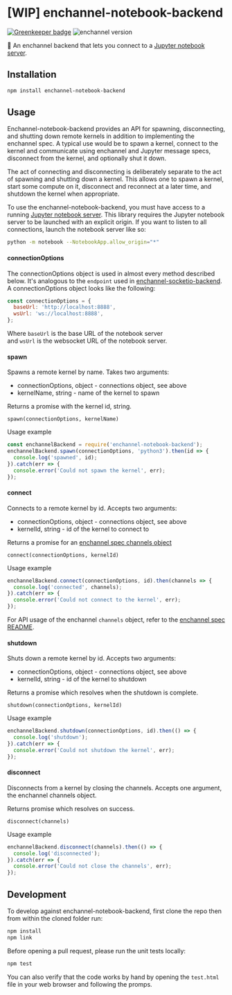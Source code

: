 # [WIP] enchannel-notebook-backend

[![Greenkeeper badge](https://badges.greenkeeper.io/nteract/enchannel-notebook-backend.svg)](https://greenkeeper.io/)
![enchannel version](https://img.shields.io/badge/enchannel-1.1-ff69b4.svg)

:notebook: An enchannel backend that lets you connect to a [Jupyter notebook server](https://github.com/jupyter/notebook).

## Installation

```bash
npm install enchannel-notebook-backend
```

## Usage

Enchannel-notebook-backend provides an API for spawning, disconnecting, and
shutting down remote kernels in addition to implementing the enchannel spec.  A
typical use would be to spawn a kernel, connect to the kernel and communicate
using enchannel and Jupyter message specs, disconnect from the kernel, and
optionally shut it down.

The act of connecting and disconnecting is deliberately separate to the act of
spawning and shutting down a kernel.  This allows one to spawn a kernel, start
some compute on it, disconnect and reconnect at a later time, and shutdown the
kernel when appropriate.

To use the enchannel-notebook-backend, you must have access to a running [Jupyter notebook server](https://github.com/jupyter/notebook).  This library requires the Jupyter notebook server to be launched with an explicit origin.  If you want to listen to all connections, launch the notebook server like so:

```bash
python -m notebook --NotebookApp.allow_origin="*"
```

#### connectionOptions

The connectionOptions object is used in almost every method described below.
It's analogous to the `endpoint` used in
[enchannel-socketio-backend](https://github.com/nteract/enchannel-socketio-backend).
A connectionOptions object looks like the following:

```js
const connectionOptions = {
  baseUrl: 'http://localhost:8888',
  wsUrl: 'ws://localhost:8888',
};
```

Where `baseUrl` is the base URL of the notebook server  
and `wsUrl` is the websocket URL of the notebook server.

#### spawn
Spawns a remote kernel by name.  Takes two arguments:

 - connectionOptions, object - connections object, see above  
 - kernelName, string - name of the kernel to spawn  

Returns a promise with the kernel id, string.

```
spawn(connectionOptions, kernelName)
```

Usage example

```js
const enchannelBackend = require('enchannel-notebook-backend');
enchannelBackend.spawn(connectionOptions, 'python3').then(id => {
  console.log('spawned', id);
}).catch(err => {
  console.error('Could not spawn the kernel', err);
});
```

#### connect
Connects to a remote kernel by id.  Accepts two arguments:

 - connectionOptions, object - connections object, see above  
 - kernelId, string - id of the kernel to connect to  

Returns a promise for an [enchannel spec channels
object](https://github.com/nteract/enchannel)

```
connect(connectionOptions, kernelId)
```

Usage example

```js
enchannelBackend.connect(connectionOptions, id).then(channels => {
  console.log('connected', channels);
}).catch(err => {
  console.error('Could not connect to the kernel', err);
});
```

For API usage of the enchannel `channels` object, refer to the [enchannel spec README](https://github.com/nteract/enchannel).

#### shutdown
Shuts down a remote kernel by id.  Accepts two arguments:

 - connectionOptions, object - connections object, see above  
 - kernelId, string - id of the kernel to shutdown  

Returns a promise which resolves when the shutdown is complete.

```
shutdown(connectionOptions, kernelId)
```

Usage example

```js
enchannelBackend.shutdown(connectionOptions, id).then(() => {
  console.log('shutdown');
}).catch(err => {
  console.error('Could not shutdown the kernel', err);
});
```

#### disconnect

Disconnects from a kernel by closing the channels.  Accepts one argument, the enchannel channels object.

Returns promise which resolves on success.

```
disconnect(channels)
```

Usage example

```js
enchannelBackend.disconnect(channels).then(() => {
  console.log('disconnected');
}).catch(err => {
  console.error('Could not close the channels', err);
});
```

## Development
To develop against enchannel-notebook-backend, first clone the repo then from within the
cloned folder run:

```bash
npm install
npm link
```

Before opening a pull request, please run the unit tests locally:

```bash
npm test
```

You can also verify that the code works by hand by opening the `test.html` file
in your web browser and following the promps.
